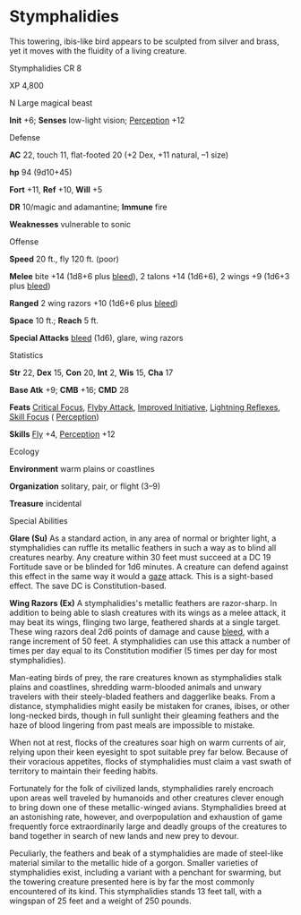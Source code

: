 # Stymphalidies

This towering, ibis-like bird appears to be sculpted from silver and brass, yet it moves with the fluidity of a living creature.

Stymphalidies CR 8

XP 4,800

N Large magical beast

**Init** +6; **Senses** low-light vision; [Perception](skills/perception.md#_perception) +12

Defense

**AC** 22, touch 11, flat-footed 20 (+2 Dex, +11 natural, –1 size)

**hp** 94 (9d10+45)

**Fort** +11, **Ref** +10, **Will** +5

**DR** 10/magic and adamantine; **Immune** fire

**Weaknesses** vulnerable to sonic

Offense

**Speed** 20 ft., fly 120 ft. (poor)

**Melee** bite +14 (1d8+6 plus [bleed](monsters/universalMonsterRules.md#_bleed)), 2 talons +14 (1d6+6), 2 wings +9 (1d6+3 plus [bleed](monsters/universalMonsterRules.md#_bleed))

**Ranged** 2 wing razors +10 (1d6+6 plus [bleed](monsters/universalMonsterRules.md#_bleed))

**Space** 10 ft.; **Reach** 5 ft.

**Special Attacks** [bleed](monsters/universalMonsterRules.md#_bleed) (1d6), glare, wing razors

Statistics

**Str** 22, **Dex** 15, **Con** 20, **Int** 2, **Wis** 15, **Cha** 17

**Base Atk** +9; **CMB** +16; **CMD** 28

**Feats** [Critical Focus](feats.md#_critical-focus), [Flyby Attack](monsters/monsterFeats.md#_flyby-attack), [Improved Initiative](feats.md#_improved-initiative), [Lightning Reflexes](feats.md#_lightning-reflexes), [Skill Focus](feats.md#_skill-focus) ( [Perception](skills/perception.md#_perception))

**Skills** [Fly](skills/fly.md#_fly) +4, [Perception](skills/perception.md#_perception) +12

Ecology

**Environment** warm plains or coastlines

**Organization** solitary, pair, or flight (3–9)

**Treasure** incidental

Special Abilities

**Glare (Su)** As a standard action, in any area of normal or brighter light, a stymphalidies can ruffle its metallic feathers in such a way as to blind all creatures nearby. Any creature within 30 feet must succeed at a DC 19 Fortitude save or be blinded for 1d6 minutes. A creature can defend against this effect in the same way it would a [gaze](monsters/universalMonsterRules.md#_gaze) attack. This is a sight-based effect. The save DC is Constitution-based.

**Wing Razors (Ex)** A stymphalidies's metallic feathers are razor-sharp. In addition to being able to slash creatures with its wings as a melee attack, it may beat its wings, flinging two large, feathered shards at a single target. These wing razors deal 2d6 points of damage and cause [bleed](monsters/universalMonsterRules.md#_bleed), with a range increment of 50 feet. A stymphalidies can use this attack a number of times per day equal to its Constitution modifier (5 times per day for most stymphalidies).

Man-eating birds of prey, the rare creatures known as stymphalidies stalk plains and coastlines, shredding warm-blooded animals and unwary travelers with their steely-bladed feathers and daggerlike beaks. From a distance, stymphalidies might easily be mistaken for cranes, ibises, or other long-necked birds, though in full sunlight their gleaming feathers and the haze of blood lingering from past meals are impossible to mistake.

When not at rest, flocks of the creatures soar high on warm currents of air, relying upon their keen eyesight to spot suitable prey far below. Because of their voracious appetites, flocks of stymphalidies must claim a vast swath of territory to maintain their feeding habits.

Fortunately for the folk of civilized lands, stymphalidies rarely encroach upon areas well traveled by humanoids and other creatures clever enough to bring down one of these metallic-winged avians. Stymphalidies breed at an astonishing rate, however, and overpopulation and exhaustion of game frequently force extraordinarily large and deadly groups of the creatures to band together in search of new lands and new prey to devour.

Peculiarly, the feathers and beak of a stymphalidies are made of steel-like material similar to the metallic hide of a gorgon. Smaller varieties of stymphalidies exist, including a variant with a penchant for swarming, but the towering creature presented here is by far the most commonly encountered of its kind. This stymphalidies stands 13 feet tall, with a wingspan of 25 feet and a weight of 250 pounds.

